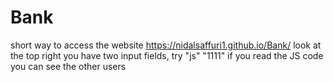 # Bank

short way to access the website https://nidalsaffuri1.github.io/Bank/
look at the top right you have two input fields, try "js" "1111"
if you read the JS code you can see the other users
